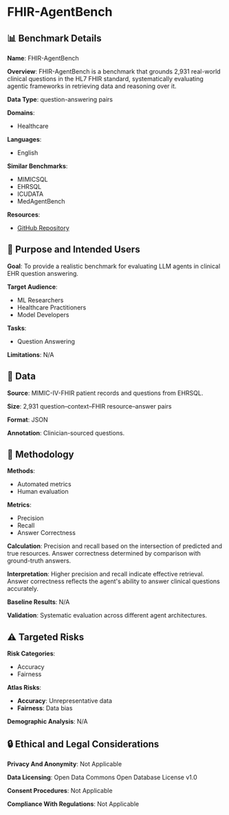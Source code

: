 # FHIR-AgentBench

## 📊 Benchmark Details

**Name**: FHIR-AgentBench

**Overview**: FHIR-AgentBench is a benchmark that grounds 2,931 real-world clinical questions in the HL7 FHIR standard, systematically evaluating agentic frameworks in retrieving data and reasoning over it.

**Data Type**: question-answering pairs

**Domains**:
- Healthcare

**Languages**:
- English

**Similar Benchmarks**:
- MIMICSQL
- EHRSQL
- ICUDATA
- MedAgentBench

**Resources**:
- [GitHub Repository](https://github.com/user/repo)

## 🎯 Purpose and Intended Users

**Goal**: To provide a realistic benchmark for evaluating LLM agents in clinical EHR question answering.

**Target Audience**:
- ML Researchers
- Healthcare Practitioners
- Model Developers

**Tasks**:
- Question Answering

**Limitations**: N/A

## 💾 Data

**Source**: MIMIC-IV-FHIR patient records and questions from EHRSQL.

**Size**: 2,931 question–context–FHIR resource–answer pairs

**Format**: JSON

**Annotation**: Clinician-sourced questions.

## 🔬 Methodology

**Methods**:
- Automated metrics
- Human evaluation

**Metrics**:
- Precision
- Recall
- Answer Correctness

**Calculation**: Precision and recall based on the intersection of predicted and true resources. Answer correctness determined by comparison with ground-truth answers.

**Interpretation**: Higher precision and recall indicate effective retrieval. Answer correctness reflects the agent's ability to answer clinical questions accurately.

**Baseline Results**: N/A

**Validation**: Systematic evaluation across different agent architectures.

## ⚠️ Targeted Risks

**Risk Categories**:
- Accuracy
- Fairness

**Atlas Risks**:
- **Accuracy**: Unrepresentative data
- **Fairness**: Data bias

**Demographic Analysis**: N/A

## 🔒 Ethical and Legal Considerations

**Privacy And Anonymity**: Not Applicable

**Data Licensing**: Open Data Commons Open Database License v1.0

**Consent Procedures**: Not Applicable

**Compliance With Regulations**: Not Applicable

